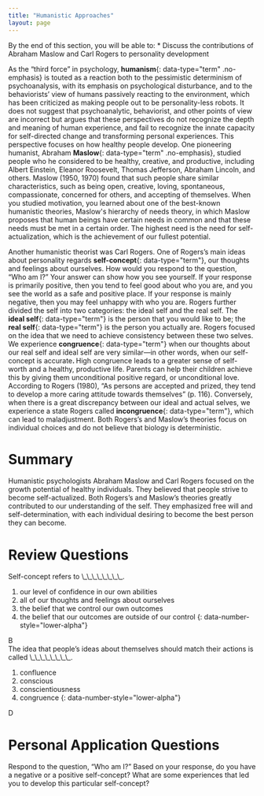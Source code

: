 ```yaml
---
title: "Humanistic Approaches"
layout: page
---
```



<div data-type="abstract" markdown="1">
By the end of this section, you will be able to:
* Discuss the contributions of Abraham Maslow and Carl Rogers to personality development

</div>

As the “third force” in psychology, **humanism**{: data-type="term" .no-emphasis} is touted as a reaction both to the pessimistic determinism of psychoanalysis, with its emphasis on psychological disturbance, and to the behaviorists’ view of humans passively reacting to the environment, which has been criticized as making people out to be personality-less robots. It does not suggest that psychoanalytic, behaviorist, and other points of view are incorrect but argues that these perspectives do not recognize the depth and meaning of human experience, and fail to recognize the innate capacity for self-directed change and transforming personal experiences. This perspective focuses on how healthy people develop. One pioneering humanist, Abraham **Maslow**{: data-type="term" .no-emphasis}, studied people who he considered to be healthy, creative, and productive, including Albert Einstein, Eleanor Roosevelt, Thomas Jefferson, Abraham Lincoln, and others. Maslow (1950, 1970) found that such people share similar characteristics, such as being open, creative, loving, spontaneous, compassionate, concerned for others, and accepting of themselves. When you studied motivation, you learned about one of the best-known humanistic theories, Maslow\'s hierarchy of needs theory, in which Maslow proposes that human beings have certain needs in common and that these needs must be met in a certain order. The highest need is the need for self-actualization, which is the achievement of our fullest potential.

Another humanistic theorist was Carl Rogers. One of Rogers’s main ideas about personality regards **self-concept**{: data-type="term"}, our thoughts and feelings about ourselves. How would you respond to the question, “Who am I?” Your answer can show how you see yourself. If your response is primarily positive, then you tend to feel good about who you are, and you see the world as a safe and positive place. If your response is mainly negative, then you may feel unhappy with who you are. Rogers further divided the self into two categories: the ideal self and the real self. The **ideal self**{: data-type="term"} is the person that you would like to be; the **real self**{: data-type="term"} is the person you actually are. Rogers focused on the idea that we need to achieve consistency between these two selves. We experience **congruence**{: data-type="term"} when our thoughts about our real self and ideal self are very similar—in other words, when our self-concept is accurate<strong>. </strong>High congruence leads to a greater sense of self-worth and a healthy, productive life. Parents can help their children achieve this by giving them unconditional positive regard, or unconditional love. According to Rogers (1980), “As persons are accepted and prized, they tend to develop a more caring attitude towards themselves” (p. 116). Conversely, when there is a great discrepancy between our ideal and actual selves, we experience a state Rogers called **incongruence**{: data-type="term"}, which can lead to maladjustment. Both Rogers’s and Maslow’s theories focus on individual choices and do not believe that biology is deterministic.

# Summary

Humanistic psychologists Abraham Maslow and Carl Rogers focused on the growth potential of healthy individuals. They believed that people strive to become self-actualized. Both Rogers’s and Maslow’s theories greatly contributed to our understanding of the self. They emphasized free will and self-determination, with each individual desiring to become the best person they can become.

# Review Questions

<div data-type="exercise">
<div data-type="problem" markdown="1">
Self-concept refers to \_\_\_\_\_\_\_\_.

1.  our level of confidence in our own abilities
2.  all of our thoughts and feelings about ourselves
3.  the belief that we control our own outcomes
4.  the belief that our outcomes are outside of our control
{: data-number-style="lower-alpha"}

</div>
<div data-type="solution" markdown="1">
B

</div>
</div>

<div data-type="exercise">
<div data-type="problem" markdown="1">
The idea that people’s ideas about themselves should match their actions is called \_\_\_\_\_\_\_\_.

1.  confluence
2.  conscious
3.  conscientiousness
4.  congruence
{: data-number-style="lower-alpha"}

</div>
<div data-type="solution" markdown="1">
D

</div>
</div>

# Personal Application Questions

<div data-type="exercise">
<div data-type="problem" markdown="1">
Respond to the question, “Who am I?” Based on your response, do you have a negative or a positive self-concept? What are some experiences that led you to develop this particular self-concept?

</div>
</div>

